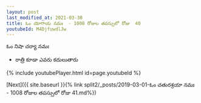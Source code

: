 ```yaml
---
layout: post
last_modified_at: 2021-03-30
title: ఓం యోగాయ నమః  - 1008 రోజుల తపస్సులో రోజు  40
youtubeId: M4DjfuwdlJw
---
```

 
 
 ఓం నిషా చర్యా నమః  
 
 -  రాత్రి కూడా ఎవరు కదులుతారు 
 
  
 
  
 
 
 
 
 
 


{% include youtubePlayer.html id=page.youtubeId %}
 
[Next]({{ site.baseurl }}{% link  split2/_posts/2019-03-01-ఓం చతురశ్రయా నమః  - 1008 రోజుల తపస్సులో రోజు  41.md%})
 
